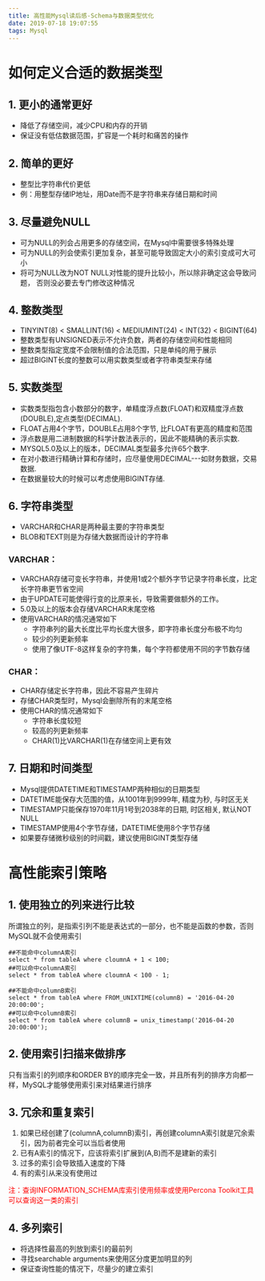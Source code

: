 ```yaml
---
title: 高性能Mysql读后感-Schema与数据类型优化
date: 2019-07-18 19:07:55
tags: Mysql
---
```


# 如何定义合适的数据类型

## 1. 更小的通常更好

- 降低了存储空间，减少CPU和内存的开销
- 保证没有低估数据范围，扩容是一个耗时和痛苦的操作

## 2. 简单的更好

- 整型比字符串代价更低
- 例：用整型存储IP地址，用Date而不是字符串来存储日期和时间

## 3. 尽量避免NULL

- 可为NULL的列会占用更多的存储空间，在Mysql中需要很多特殊处理
- 可为NULL的列会使索引更加复杂，甚至可能导致固定大小的索引变成可大可小
- 将可为NULL改为NOT NULL对性能的提升比较小，所以除非确定这会导致问题，
  否则没必要去专门修改这种情况

## 4. 整数类型

- TINYINT(8) < SMALLINT(16) < MEDIUMINT(24) < INT(32) < BIGINT(64)
- 整数类型有UNSIGNED表示不允许负数，两者的存储空间和性能相同
- 整数类型指定宽度不会限制值的合法范围，只是单纯的用于展示
- 超过BIGINT长度的整数可以用实数类型或者字符串类型来存储

## 5. 实数类型

- 实数类型指包含小数部分的数字，单精度浮点数(FLOAT)和双精度浮点数(DOUBLE),定点类型(DECIMAL).
- FLOAT占用4个字节，DOUBLE占用8个字节, 比FLOAT有更高的精度和范围
- 浮点数是用二进制数据的科学计数法表示的，因此不能精确的表示实数.
- MYSQL5.0及以上的版本，DECIMAL类型最多允许65个数字.
- 在对小数进行精确计算和存储时，应尽量使用DECIMAL---如财务数据，交易数据.
- 在数据量较大的时候可以考虑使用BIGINT存储.

## 6. 字符串类型

- VARCHAR和CHAR是两种最主要的字符串类型
- BLOB和TEXT则是为存储大数据而设计的字符串

### VARCHAR：
- VARCHAR存储可变长字符串，并使用1或2个额外字节记录字符串长度，比定长字符串更节省空间
- 由于UPDATE可能使得行变的比原来长，导致需要做额外的工作。
- 5.0及以上的版本会存储VARCHAR末尾空格
- 使用VARCHAR的情况通常如下
     + 字符串列的最大长度比平均长度大很多，即字符串长度分布极不均匀
     + 较少的列更新频率
     + 使用了像UTF-8这样复杂的字符集，每个字符都使用不同的字节数存储

### CHAR：
- CHAR存储定长字符串，因此不容易产生碎片
- 存储CHAR类型时，Mysql会删除所有的末尾空格
- 使用CHAR的情况通常如下
    + 字符串长度较短
    + 较高的列更新频率
    + CHAR(1)比VARCHAR(1)在存储空间上更有效

## 7. 日期和时间类型

- Mysql提供DATETIME和TIMESTAMP两种相似的日期类型
- DATETIME能保存大范围的值，从1001年到9999年, 精度为秒, 与时区无关
- TIMESTAMP只能保存1970年11月1号到2038年的日期, 时区相关, 默认NOT NULL
- TIMESTAMP使用4个字节存储，DATETIME使用8个字节存储
- 如果要存储微秒级别的时间戳，建议使用BIGINT类型存储

# 高性能索引策略

## 1. 使用独立的列来进行比较

所谓独立的列，是指索引列不能是表达式的一部分，也不能是函数的参数，否则MySQL就不会使用索引

```
##不能命中columnA索引
select * from tableA where cloumnA + 1 < 100;
##可以命中columnA索引
select * from tableA where cloumnA < 100 - 1;

##不能命中columnB索引
select * from tableA where FROM_UNIXTIME(columnB) = '2016-04-20 20:00:00';
##可以命中columnB索引
select * from tableA where columnB = unix_timestamp('2016-04-20 20:00:00');
```

## 2. 使用索引扫描来做排序

只有当索引的列顺序和ORDER BY的顺序完全一致，并且所有列的排序方向都一样，MySQL才能够使用索引来对结果进行排序


## 3. 冗余和重复索引

1. 如果已经创建了(columnA,columnB)索引，再创建columnA索引就是冗余索引，因为前者完全可以当后者使用
2. 已有A索引的情况下，应该将索引扩展到(A,B)而不是建新的索引
3. 过多的索引会导致插入速度的下降
4. 有的索引从来没有使用过

<font color="red">注：查询INFORMATION_SCHEMA库索引使用频率或使用Percona Toolkit工具可以查询这一类的索引</font>

## 4. 多列索引

- 将选择性最高的列放到索引的最前列
- 寻找searchable arguments来使用区分度更加明显的列
- 保证查询性能的情况下，尽量少的建立索引

